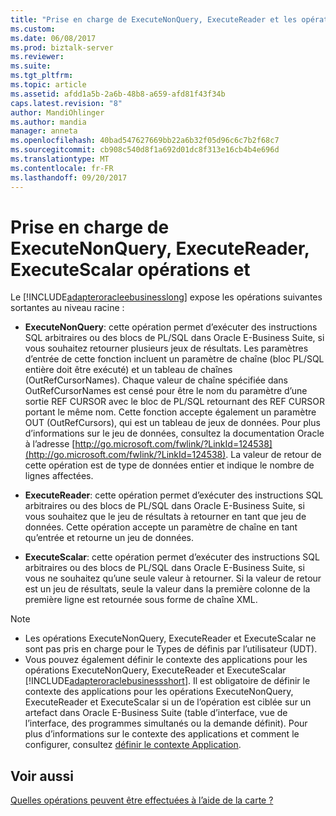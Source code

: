 ```yaml
---
title: "Prise en charge de ExecuteNonQuery, ExecuteReader et les opérations de ExecuteScalar | Documents Microsoft"
ms.custom: 
ms.date: 06/08/2017
ms.prod: biztalk-server
ms.reviewer: 
ms.suite: 
ms.tgt_pltfrm: 
ms.topic: article
ms.assetid: afdd1a5b-2a6b-48b8-a659-afd81f43f34b
caps.latest.revision: "8"
author: MandiOhlinger
ms.author: mandia
manager: anneta
ms.openlocfilehash: 40bad547627669bb22a6b32f05d96c6c7b2f68c7
ms.sourcegitcommit: cb908c540d8f1a692d01dc8f313e16cb4b4e696d
ms.translationtype: MT
ms.contentlocale: fr-FR
ms.lasthandoff: 09/20/2017
---
```

# <a name="support-for-executenonquery-executereader-and-executescalar-operations"></a>Prise en charge de ExecuteNonQuery, ExecuteReader, ExecuteScalar opérations et
Le [!INCLUDE[adapteroracleebusinesslong](../../includes/adapteroracleebusinesslong-md.md)] expose les opérations suivantes sortantes au niveau racine :  
  
-   **ExecuteNonQuery**: cette opération permet d’exécuter des instructions SQL arbitraires ou des blocs de PL/SQL dans Oracle E-Business Suite, si vous souhaitez retourner plusieurs jeux de résultats. Les paramètres d’entrée de cette fonction incluent un paramètre de chaîne (bloc PL/SQL entière doit être exécuté) et un tableau de chaînes (OutRefCursorNames). Chaque valeur de chaîne spécifiée dans OutRefCursorNames est censé pour être le nom du paramètre d’une sortie REF CURSOR avec le bloc de PL/SQL retournant des REF CURSOR portant le même nom. Cette fonction accepte également un paramètre OUT (OutRefCursors), qui est un tableau de jeux de données. Pour plus d’informations sur le jeu de données, consultez la documentation Oracle à l’adresse [http://go.microsoft.com/fwlink/?LinkId=124538](http://go.microsoft.com/fwlink/?LinkId=124538). La valeur de retour de cette opération est de type de données entier et indique le nombre de lignes affectées.  
  
-   **ExecuteReader**: cette opération permet d’exécuter des instructions SQL arbitraires ou des blocs de PL/SQL dans Oracle E-Business Suite, si vous souhaitez que le jeu de résultats à retourner en tant que jeu de données. Cette opération accepte un paramètre de chaîne en tant qu’entrée et retourne un jeu de données.  
  
-   **ExecuteScalar**: cette opération permet d’exécuter des instructions SQL arbitraires ou des blocs de PL/SQL dans Oracle E-Business Suite, si vous ne souhaitez qu’une seule valeur à retourner. Si la valeur de retour est un jeu de résultats, seule la valeur dans la première colonne de la première ligne est retournée sous forme de chaîne XML.  
  
> [!NOTE]
>  -   Les opérations ExecuteNonQuery, ExecuteReader et ExecuteScalar ne sont pas pris en charge pour le Types de définis par l’utilisateur (UDT).  
> -   Vous pouvez également définir le contexte des applications pour les opérations ExecuteNonQuery, ExecuteReader et ExecuteScalar [!INCLUDE[adapteroraclebusinessshort](../../includes/adapteroraclebusinessshort-md.md)]. Il est obligatoire de définir le contexte des applications pour les opérations ExecuteNonQuery, ExecuteReader et ExecuteScalar si un de l’opération est ciblée sur un artefact dans Oracle E-Business Suite (table d’interface, vue de l’interface, des programmes simultanés ou la demande définit). Pour plus d’informations sur le contexte des applications et comment le configurer, consultez [définir le contexte Application](../../adapters-and-accelerators/adapter-oracle-ebs/set-application-context.md).  
  
## <a name="see-also"></a>Voir aussi  
 [Quelles opérations peuvent être effectuées à l’aide de la carte ?](https://msdn.microsoft.com/library/cc185219(v=bts.10).aspx)